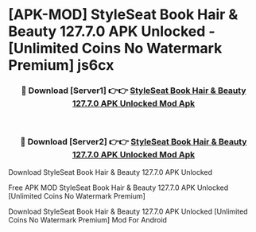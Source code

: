 # [APK-MOD] StyleSeat  Book Hair & Beauty 127.7.0 APK Unlocked - [Unlimited Coins No Watermark Premium] js6cx



<div align="center">
<h3>🔴 Download [Server1] 👉👉 <a href="https://momento.my/?title=StyleSeat__Book_Hair_&_Beauty_127.7.0_APK_Unlocked">StyleSeat  Book Hair & Beauty 127.7.0 APK Unlocked Mod Apk</a></h3><br>

<h3>🔴 Download [Server2] 👉👉 <a href="https://momento.my/?title=StyleSeat__Book_Hair_&_Beauty_127.7.0_APK_Unlocked">StyleSeat  Book Hair & Beauty 127.7.0 APK Unlocked Mod Apk</a></h3>
</div>



Download StyleSeat  Book Hair & Beauty 127.7.0 APK Unlocked 

Free APK MOD StyleSeat  Book Hair & Beauty 127.7.0 APK Unlocked [Unlimited Coins No Watermark Premium]

Download StyleSeat  Book Hair & Beauty 127.7.0 APK Unlocked [Unlimited Coins No Watermark Premium] Mod For Android
